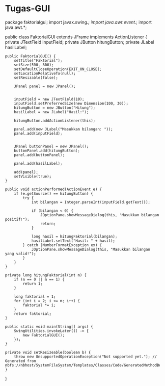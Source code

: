 # Tugas-GUI

package faktorialgui;
import javax.swing.*;
import java.awt.event.*;
import java.awt.*;

public class FaktorialGUI extends JFrame implements ActionListener {
    private JTextField inputField;
    private JButton hitungButton;
    private JLabel hasilLabel;

    public FaktorialGUI() {
        setTitle("Faktorial");
        setSize(500, 300);
        setDefaultCloseOperation(EXIT_ON_CLOSE);
        setLocationRelativeTo(null);
        setResizable(false);

        JPanel panel = new JPanel();
        

        inputField = new JTextField(10);
        inputField.setPreferredSize(new Dimension(100, 30));
        hitungButton = new JButton("Hitung");
        hasilLabel = new JLabel("Hasil:");

        hitungButton.addActionListener(this);

        panel.add(new JLabel("Masukkan bilangan: "));
        panel.add(inputField);
        

        JPanel buttonPanel = new JPanel();
        buttonPanel.add(hitungButton);
        panel.add(buttonPanel);

        panel.add(hasilLabel);

        add(panel);
        setVisible(true);
    }

    public void actionPerformed(ActionEvent e) {
        if (e.getSource() == hitungButton) {
            try {
                int bilangan = Integer.parseInt(inputField.getText());

                if (bilangan < 0) {
                    JOptionPane.showMessageDialog(this, "Masukkan bilangan positif!");
                    return;
                }

                long hasil = hitungFaktorial(bilangan);
                hasilLabel.setText("Hasil: " + hasil);
            } catch (NumberFormatException ex) {
                JOptionPane.showMessageDialog(this, "Masukkan bilangan yang valid!");
            }
        }
    }

    private long hitungFaktorial(int n) {
        if (n == 0 || n == 1) {
            return 1;
        }

        long faktorial = 1;
        for (int i = 2; i <= n; i++) {
            faktorial *= i;
        }
        return faktorial;
    }

    public static void main(String[] args) {
        SwingUtilities.invokeLater(() -> {
            new FaktorialGUI();
        });
    }

    private void setResizeable(boolean b) {
        throw new UnsupportedOperationException("Not supported yet."); // Generated from nbfs://nbhost/SystemFileSystem/Templates/Classes/Code/GeneratedMethodBody
    }
}

